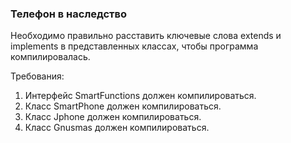 
### Телефон в наследство

Необходимо правильно расставить ключевые слова extends и implements в представленных классах, чтобы программа компилировалась.


Требования:
1.	Интерфейс SmartFunctions должен компилироваться.
2.	Класс SmartPhone должен компилироваться.
3.	Класс Jphone должен компилироваться.
4.	Класс Gnusmas должен компилироваться.


